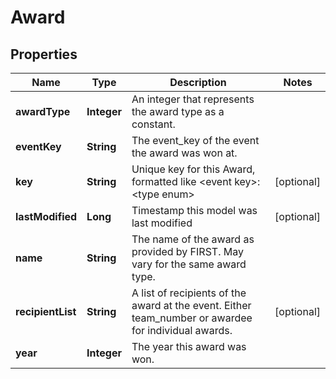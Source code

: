
# Award

## Properties
Name | Type | Description | Notes
------------ | ------------- | ------------- | -------------
**awardType** | **Integer** | An integer that represents the award type as a constant. | 
**eventKey** | **String** | The event_key of the event the award was won at. | 
**key** | **String** | Unique key for this Award, formatted like &lt;event key&gt;:&lt;type enum&gt; |  [optional]
**lastModified** | **Long** | Timestamp this model was last modified |  [optional]
**name** | **String** | The name of the award as provided by FIRST. May vary for the same award type. | 
**recipientList** | **String** | A list of recipients of the award at the event. Either team_number or awardee for individual awards. |  [optional]
**year** | **Integer** | The year this award was won. | 



